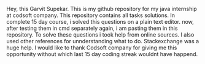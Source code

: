 Hey, this Garvit Supekar. This is my github repository for my java  internship at codsoft company. This repository contains all tasks solutions.
In complete 15 day course, i solved this questions on a plain text editor. now, after testing them in cmd separately again, i am pasting them in this repository. 
To solve these questions i took help from online sources. I also used other references for unnderstanding what to do. Stackexchange was a huge help. 
I would like to thank Codsoft company for giving me this opportunity without which last 15 day coding streak wouldnt have happend.
